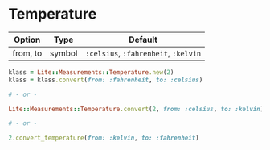 # Temperature

Option | Type | Default
--- | --- | ---
from, to | symbol | `:celsius`, `:fahrenheit`, `:kelvin`

```ruby
klass = Lite::Measurements::Temperature.new(2)
klass = klass.convert(from: :fahrenheit, to: :celsius)

# - or -

Lite::Measurements::Temperature.convert(2, from: :celsius, to: :kelvin)

# - or -

2.convert_temperature(from: :kelvin, to: :fahrenheit)
```
